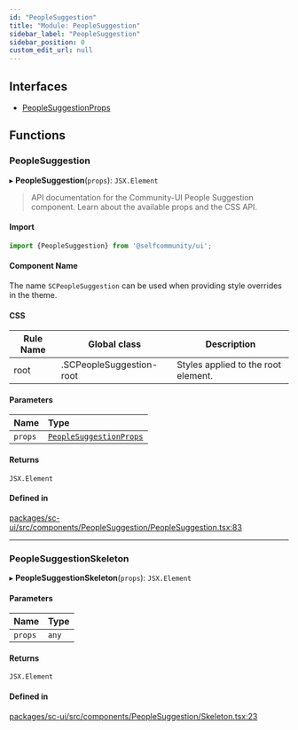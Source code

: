 ```yaml
---
id: "PeopleSuggestion"
title: "Module: PeopleSuggestion"
sidebar_label: "PeopleSuggestion"
sidebar_position: 0
custom_edit_url: null
---
```


## Interfaces

- [PeopleSuggestionProps](../interfaces/PeopleSuggestion.PeopleSuggestionProps)

## Functions

### PeopleSuggestion

▸ **PeopleSuggestion**(`props`): `JSX.Element`

> API documentation for the Community-UI People Suggestion component. Learn about the available props and the CSS API.

#### Import

```jsx
import {PeopleSuggestion} from '@selfcommunity/ui';
```

#### Component Name

The name `SCPeopleSuggestion` can be used when providing style overrides in the theme.

#### CSS

|Rule Name|Global class|Description|
|---|---|---|
|root|.SCPeopleSuggestion-root|Styles applied to the root element.|

#### Parameters

| Name | Type |
| :------ | :------ |
| `props` | [`PeopleSuggestionProps`](../interfaces/PeopleSuggestion.PeopleSuggestionProps) |

#### Returns

`JSX.Element`

#### Defined in

[packages/sc-ui/src/components/PeopleSuggestion/PeopleSuggestion.tsx:83](https://github.com/selfcommunity/community-ui/blob/80e4c04/packages/sc-ui/src/components/PeopleSuggestion/PeopleSuggestion.tsx#L83)

___

### PeopleSuggestionSkeleton

▸ **PeopleSuggestionSkeleton**(`props`): `JSX.Element`

#### Parameters

| Name | Type |
| :------ | :------ |
| `props` | `any` |

#### Returns

`JSX.Element`

#### Defined in

[packages/sc-ui/src/components/PeopleSuggestion/Skeleton.tsx:23](https://github.com/selfcommunity/community-ui/blob/80e4c04/packages/sc-ui/src/components/PeopleSuggestion/Skeleton.tsx#L23)
